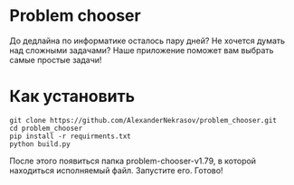 # Problem chooser

До дедлайна по информатике осталось пару дней? Не хочется думать над сложными задачами? Наше приложение поможет вам выбрать самые простые задачи! 

# Как установить

```shell
git clone https://github.com/AlexanderNekrasov/problem_chooser.git
cd problem_chooser
pip install -r requirments.txt
python build.py
```

После этого появиться папка problem-chooser-v1.79, в которой находиться исполняемый файл. Запустите его. Готово!
